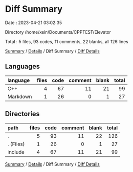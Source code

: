 # Diff Summary

Date : 2023-04-21 03:02:35

Directory /home/xein/Documents/CPPTEST/Elevator

Total : 5 files,  93 codes, 11 comments, 22 blanks, all 126 lines

[Summary](results.md) / [Details](details.md) / Diff Summary / [Diff Details](diff-details.md)

## Languages
| language | files | code | comment | blank | total |
| :--- | ---: | ---: | ---: | ---: | ---: |
| C++ | 4 | 67 | 11 | 21 | 99 |
| Markdown | 1 | 26 | 0 | 1 | 27 |

## Directories
| path | files | code | comment | blank | total |
| :--- | ---: | ---: | ---: | ---: | ---: |
| . | 5 | 93 | 11 | 22 | 126 |
| . (Files) | 1 | 26 | 0 | 1 | 27 |
| include | 4 | 67 | 11 | 21 | 99 |

[Summary](results.md) / [Details](details.md) / Diff Summary / [Diff Details](diff-details.md)